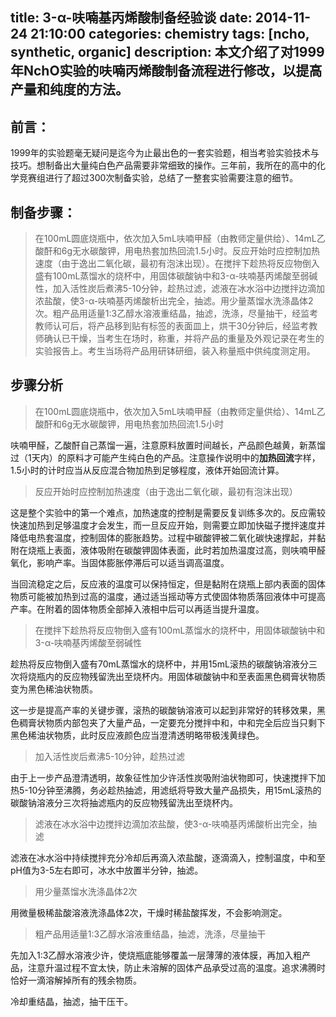 title: 3-α-呋喃基丙烯酸制备经验谈
date: 2014-11-24 21:10:00
categories: chemistry
tags: [ncho, synthetic, organic]
description: 本文介绍了对1999年NchO实验的呋喃丙烯酸制备流程进行修改，以提高产量和纯度的方法。
---

## 前言：

1999年的实验题毫无疑问是迄今为止最出色的一套实验题，相当考验实验技术与技巧。想制备出大量纯白色产品需要非常细致的操作。三年前，我所在的高中的化学竞赛组进行了超过300次制备实验，总结了一整套实验需要注意的细节。

## 制备步骤：

> 在100mL圆底烧瓶中，依次加入5mL呋喃甲醛（由教师定量供给）、14mL乙酸酐和6g无水碳酸钾，用电热套加热回流1.5小时。反应开始时应控制加热速度（由于逸出二氧化碳，最初有泡沫出现）。在搅拌下趁热将反应物倒入盛有100mL蒸馏水的烧杯中，用固体碳酸钠中和3-α-呋喃基丙烯酸至弱碱性，加入活性炭后煮沸5-10分钟，趁热过滤，滤液在冰水浴中边搅拌边滴加浓盐酸，使3-α-呋喃基丙烯酸析出完全，抽滤。用少量蒸馏水洗涤晶体2次。粗产品用适量1:3乙醇水溶液重结晶，抽滤，洗涤，尽量抽干，经监考教师认可后，将产品移到贴有标签的表面皿上，烘干30分钟后，经监考教师确认已干燥，当考生在场时，称重，并将产品的重量及外观记录在考生的实验报告上。考生当场将产品用研钵研细，装入称量瓶中供纯度测定用。

## 步骤分析

> 在100mL圆底烧瓶中，依次加入5mL呋喃甲醛（由教师定量供给）、14mL乙酸酐和6g无水碳酸钾，用电热套加热回流1.5小时

呋喃甲醛，乙酸酐自己蒸馏一遍，注意原料放置时间越长，产品颜色越黄，新蒸馏过（1天内）的原料才可能产生纯白色的产品。注意操作说明中的**加热回流**字样，1.5小时的计时应当从反应混合物加热到足够程度，液体开始回流计算。

> 反应开始时应控制加热速度（由于逸出二氧化碳，最初有泡沫出现）

这是整个实验中的第一个难点，加热速度的控制是需要反复训练多次的。反应需较快速加热到足够温度才会发生，而一旦反应开始，则需要立即加快磁子搅拌速度并降低电热套温度，控制固体的膨胀趋势。过程中碳酸钾被二氧化碳快速撑起，并黏附在烧瓶上表面，液体吸附在碳酸钾固体表面，此时若加热温度过高，则呋喃甲醛氧化，影响产率。当固体膨胀停滞后可以适当调高温度。

当回流稳定之后，反应液的温度可以保持恒定，但是黏附在烧瓶上部内表面的固体物质可能被加热到过高的温度，通过适当摇动等方式使固体物质落回液体中可提高产率。在附着的固体物质全部掉入液相中后可以再适当提升温度。

> 在搅拌下趁热将反应物倒入盛有100mL蒸馏水的烧杯中，用固体碳酸钠中和3-α-呋喃基丙烯酸至弱碱性

趁热将反应物倒入盛有70mL蒸馏水的烧杯中，并用15mL滚热的碳酸钠溶液分三次将烧瓶内的反应物残留洗出至烧杯内。用固体碳酸钠中和至表面黑色稠膏状物质变为黑色稀油状物质。

这一步是提高产率的关键步骤，滚热的碳酸钠溶液可以起到非常好的转移效果，黑色稠膏状物质内部包夹了大量产品，一定要充分搅拌中和，中和完全后应当只剩下黑色稀油状物质，此时反应液颜色应当澄清透明略带极浅黄绿色。

> 加入活性炭后煮沸5-10分钟，趁热过滤

由于上一步产品澄清透明，故象征性加少许活性炭吸附油状物即可，快速搅拌下加热5-10分钟至沸腾，务必趁热抽滤，用滤纸将导致大量产品损失，用15mL滚热的碳酸钠溶液分三次将抽滤瓶内的反应物残留洗出至烧杯内。

> 滤液在冰水浴中边搅拌边滴加浓盐酸，使3-α-呋喃基丙烯酸析出完全，抽滤

滤液在冰水浴中持续搅拌充分冷却后再滴入浓盐酸，逐滴滴入，控制温度，中和至pH值为3-5左右即可，冰水中放置半分钟，抽滤。

> 用少量蒸馏水洗涤晶体2次

用微量极稀盐酸溶液洗涤晶体2次，干燥时稀盐酸挥发，不会影响测定。

> 粗产品用适量1:3乙醇水溶液重结晶，抽滤，洗涤，尽量抽干

先加入1:3乙醇水溶液少许，使烧瓶底能够覆盖一层薄薄的液体膜，再加入粗产品，注意升温过程不宜太快，防止未溶解的固体产品承受过高的温度。追求沸腾时恰好一滴溶解掉所有的残余物质。

冷却重结晶，抽滤，抽干压干。
